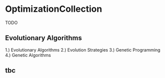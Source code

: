 # OptimizationCollection
TODO

## Evolutionary Algorithms
  1.) Evolutionary Algorithms
  2.) Evolution Strategies
  3.) Genetic Programming
  4.) Genetic Algorithms
## tbc
